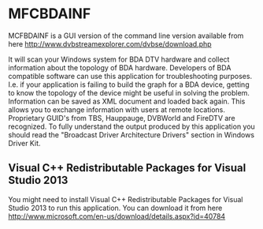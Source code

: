 # MFCBDAINF

MCFBDAINF is a GUI version of the command line version available from here http://www.dvbstreamexplorer.com/dvbse/download.php

It will scan your Windows system for BDA DTV hardware and collect information about the topology of BDA hardware. Developers of BDA compatible software can use this application for troubleshooting purposes. I.e. if your application is failing to build the graph for a BDA device, getting to know the topology of the device might be useful in solving the problem. Information can be saved as XML document and loaded back again. This allows you to exchange information with users at remote locations. Proprietary GUID's from TBS, Hauppauge, DVBWorld and FireDTV are recognized.
To fully understand the output produced by this application you should read the "Broadcast Driver Architecture Drivers" section in Windows Driver Kit.

## Visual C++ Redistributable Packages for Visual Studio 2013
You might need to install Visual C++ Redistributable Packages for Visual Studio 2013 to run this application. You can download it from here http://www.microsoft.com/en-us/download/details.aspx?id=40784
